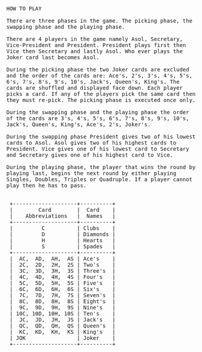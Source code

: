 <pre>
HOW TO PLAY

There are three phases in the game. The picking phase, the
swapping phase and the playing phase.

There are 4 players in the game namely Asol, Secretary,
Vice-President and President. President plays first then
Vice then Secretary and lastly Asol. Who ever plays the
Joker card last becomes Asol.

During the picking phase the two Joker cards are excluded
and the order of the cards are: Ace's, 2's, 3's, 4's, 5's,
6's, 7's, 8's, 9's, 10's, Jack's, Queen's, King's. The
cards are shuffled and displayed face down. Each player
picks a card. If any of the players pick the same card then
they must re-pick. The picking phase is executed once only.

During the swapping phase and the playing phase the order
of the cards are 3's, 4's, 5's, 6's, 7's, 8's, 9's, 10's,
Jack's, Queen's, King's, Ace's, 2's, Joker's.

During the swapping phase President gives two of his lowest
cards to Asol. Asol gives two of his highest cards to
President. Vice gives one of his lowest card to Secretary
and Secretary gives one of his highest card to Vice.

During the playing phase, the player that wins the round by
playing last, begins the next round by either playing
Singles, Doubles, Triples or Quadruple. If a player cannot
play then he has to pass.


 +--------------------+----------+
 |        Card        |  Card    |
 |    Abbreviations   |  Names   |
 +--------------------+----------+
 |         C          | Clubs    |
 |         D          | Diamonds |
 |         H          | Hearts   |
 |         S          | Spades   |
 +--------------------+----------+
 |  AC,  AD,  AH,  AS | Ace's    |
 |  2C,  2D,  2H,  2S | Two's    |
 |  3C,  3D,  3H,  3S | Three's  |
 |  4C,  4D,  4H,  4S | Four's   |
 |  5C,  5D,  5H,  5S | Five's   |
 |  6C,  6D,  6H,  6S | Six's    |
 |  7C,  7D,  7H,  7S | Seven's  |
 |  8C,  8D,  8H,  8S | Eight's  |
 |  9C,  9D,  9H,  9S | Nine's   |
 | 10C, 10D, 10H, 10S | Ten's    |
 |  JC,  JD,  JH,  JS | Jack's   |
 |  QC,  QD,  QH,  QS | Queen's  |
 |  KC,  KD,  KH,  KS | King's   |
 | JOK                | Joker    |
 +--------------------+----------+
</pre>
